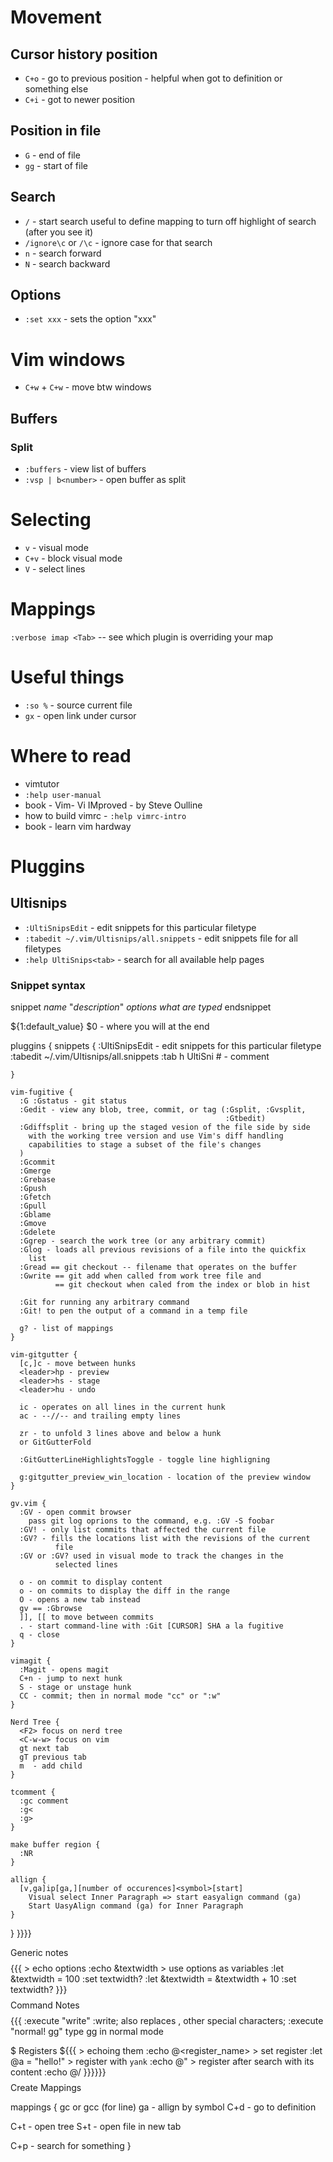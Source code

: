 # Movement <!-- {{{ -->
## Cursor history position<!-- {{{ -->
+ `C+o` - go to previous position - helpful when got to definition or something else  
+ `C+i` - got to newer position  
<!-- }}} -->
## Position in file<!-- {{{ -->
+ `G`   - end of file  
+ `gg`  - start of file  
<!-- }}} -->
## Search<!-- {{{ -->
+ `/` - start search
    useful to define mapping to turn off highlight of search (after you
    see it)  
+ `/ignore\c` or `/\c` - ignore case for that search  
+ `n` - search forward  
+ `N` - search backward  
<!-- }}} -->
## Options<!-- {{{ -->
+ `:set xxx` - sets the option "xxx"  
<!-- }}} -->
<!-- }}} -->
# Vim windows <!-- {{{ -->
+ `C+w` + `C+w` - move btw windows  
## Buffers <!-- {{{ -->
### Split <!-- {{{ -->
+ `:buffers` - view list of buffers  
+ `:vsp | b<number>` - open buffer as split  
<!-- }}} -->
<!-- }}} -->
<!-- }}} -->
# Selecting <!-- {{{ -->
+ `v` - visual mode  
+ `C+v` - block visual mode  
+ `V` - select lines  
<!-- }}} -->
# Mappings <!-- {{{ -->
`:verbose imap <Tab>` -- see which plugin is overriding your map  
<!-- }}} -->
# Useful things <!-- {{{ -->
+ `:so %` - source current file  
+ `gx` - open link under cursor  
<!-- }}} -->
# Where to read <!-- {{{ -->
+ vimtutor  
+ `:help user-manual`  
+ book - Vim- Vi IMproved - by Steve Oulline  
+ how to build vimrc - `:help vimrc-intro`  
+ book - learn vim hardway  
<!-- }}} -->
# Pluggins <!-- {{{ -->
## Ultisnips <!-- {{{ -->
+ `:UltiSnipsEdit` - edit snippets for this particular filetype  
+ `:tabedit ~/.vim/Ultisnips/all.snippets` - edit snippets file for all
  filetypes  
+ `:help UltiSnips<tab>` - search for all available help pages  

### Snippet syntax <!-- {{{ -->
snippet _name_ "_description_" _options_
_what are typed_
endsnippet

${1:default_value}
$0 - where you will at the end

<!-- }}} -->
<!-- }}} -->
<!-- }}} -->


  pluggins {
    snippets {
      :UltiSnipsEdit - edit snippets for this particular filetype
      :tabedit ~/.vim/Ultisnips/all.snippets 
      :tab h UltiSni<tab>
      # - comment

    }

    vim-fugitive {
      :G :Gstatus - git status
      :Gedit - view any blob, tree, commit, or tag (:Gsplit, :Gvsplit,
                                                    :Gtbedit)
      :Gdiffsplit - bring up the staged vesion of the file side by side
        with the working tree version and use Vim's diff handling
        capabilities to stage a subset of the file's changes
      )
      :Gcommit
      :Gmerge
      :Grebase
      :Gpush
      :Gfetch
      :Gpull
      :Gblame
      :Gmove 
      :Gdelete
      :Ggrep - search the work tree (or any arbitrary commit)
      :Glog - loads all previous revisions of a file into the quickfix
        list
      :Gread == git checkout -- filename that operates on the buffer 
      :Gwrite == git add when called from work tree file and
              == git checkout when caled from the index or blob in hist

      :Git for running any arbitrary command
      :Git! to pen the output of a command in a temp file

      g? - list of mappings
    }

    vim-gitgutter {
      [c,]c - move between hunks
      <leader>hp - preview
      <leader>hs - stage
      <leader>hu - undo

      ic - operates on all lines in the current hunk
      ac - --//-- and trailing empty lines

      zr - to unfold 3 lines above and below a hunk
      or GitGutterFold

      :GitGutterLineHighlightsToggle - toggle line highligning
      
      g:gitgutter_preview_win_location - location of the preview window
    }

    gv.vim {
      :GV - open commit browser
        pass git log oprions to the command, e.g. :GV -S foobar
      :GV! - only list commits that affected the current file
      :GV? - fills the locations list with the revisions of the current
              file
      :GV or :GV? used in visual mode to track the changes in the
              selected lines

      o - on commit to display content
      o - on commits to display the diff in the range
      O - opens a new tab instead
      gv == :Gbrowse
      ]], [[ to move between commits
      . - start command-line with :Git [CURSOR] SHA a la fugitive
      q - close
    }

    vimagit {
      :Magit - opens magit
      C+n - jump to next hunk
      S - stage or unstage hunk 
      CC - commit; then in normal mode "cc" or ":w"
    }

    Nerd Tree {
      <F2> focus on nerd tree
      <C-w-w> focus on vim
      gt next tab
      gT previous tab
      m  - add child
    }

    tcomment {
      :gc comment
      :g<
      :g>
    }

    make buffer region {
      :NR
    }

    allign {
      [v,ga]ip[ga,][number of occurences]<symbol>[start]
        Visual select Inner Paragraph => start easyalign command (ga)
        Start UasyAlign command (ga) for Inner Paragraph
    }
  }
}}}}

$$$$ Generic notes $$$$ {{{
    > echo options
:echo &textwidth
    > use options as variables
:let &textwidth = 100
:set textwidth?
:let &textwidth = &textwidth + 10
:set textwidth?
}}}
$$$$ Command Notes $$$${{{
:execute "write"
    :write<cr>;
    also replaces <cr>, other special characters;
:execute "normal! gg"
    type gg in normal mode

$ Registers ${{{
    > echoing them
:echo @<register_name>
    > set register
:let @a = "hello!"
    > register with `yank`
:echo @"
    > register after search with its content
:echo @/
}}}}}}
$$$$ Create Mappings $$$$

mappings {
  gc or gcc (for line)
  ga<symbol> - allign by symbol
  C+d - go to definition

  C+t - open tree
  S+t - open file in new tab

  C+p - search for something
}


